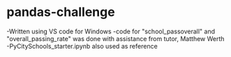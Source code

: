 # pandas-challenge
-Written using VS code for Windows
-code for "school_passoverall" and "overall_passing_rate" was done with assistance from tutor, Matthew Werth
-PyCitySchools_starter.ipynb also used as reference
